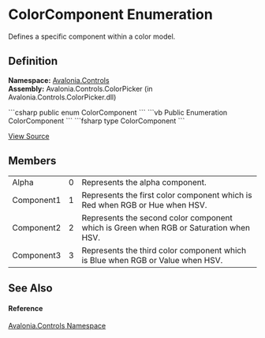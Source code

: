 # ColorComponent Enumeration


Defines a specific component within a color model.



## Definition
**Namespace:** <a href="N_Avalonia_Controls">Avalonia.Controls</a>  
**Assembly:** Avalonia.Controls.ColorPicker (in Avalonia.Controls.ColorPicker.dll)

<Tabs groupId="api-code-preview">
<TabItem value="csharp" label="C#">
```csharp
public enum ColorComponent
```
</TabItem>
<TabItem value="vb" label="VB">
```vb
Public Enumeration ColorComponent
```
</TabItem>
<TabItem value="fsharp" label="F#">
```fsharp
type ColorComponent
```
</TabItem>
</Tabs>



<a href="https://github.com/AvaloniaUI/Avalonia/tree/master/src/Avalonia.Controls.ColorPicker/ColorComponent.cs" title="View the source code">View Source</a>



## Members
<table>
<tr>
<td>Alpha</td>
<td>0</td>
<td>Represents the alpha component.</td>
</tr>
<tr>
<td>Component1</td>
<td>1</td>
<td>Represents the first color component which is Red when RGB or Hue when HSV.</td>
</tr>
<tr>
<td>Component2</td>
<td>2</td>
<td>Represents the second color component which is Green when RGB or Saturation when HSV.</td>
</tr>
<tr>
<td>Component3</td>
<td>3</td>
<td>Represents the third color component which is Blue when RGB or Value when HSV.</td>
</tr>
</table>

## See Also


#### Reference
<a href="N_Avalonia_Controls">Avalonia.Controls Namespace</a>  

